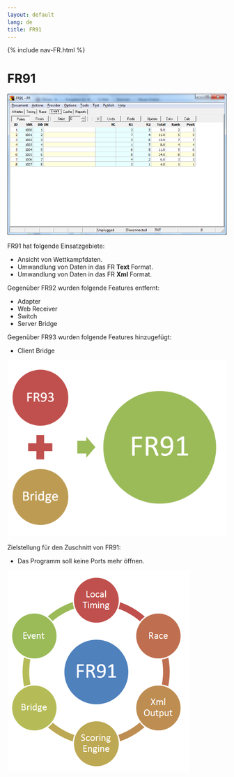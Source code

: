 ```yaml
---
layout: default
lang: de
title: FR91
---
```


{% include nav-FR.html %}

# FR91

![FR91 screenshot](../images/FR91.png)

FR91 hat folgende Einsatzgebiete:
- Ansicht von Wettkampfdaten.
- Umwandlung von Daten in das FR **Text** Format.
- Umwandlung von Daten in das FR **Xml** Format.

Gegenüber FR92 wurden folgende Features entfernt:
- Adapter
- Web Receiver
- Switch
- Server Bridge

Gegenüber FR93 wurden folgende Features hinzugefügt:
- Client Bridge

![Von FR93 nach FR91](../images/FR91-Plus.png)

Zielstellung für den Zuschnitt von FR91:
- Das Programm soll keine Ports mehr öffnen.


![FR91 Features](../images/FR91-Circle.png)
